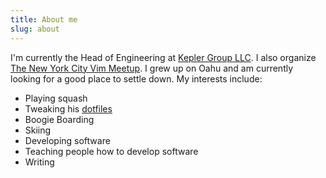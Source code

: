 ```yaml
---
title: About me
slug: about
---
```


I'm currently the Head of Engineering at [Kepler Group LLC](https://www.keplergrp.com/). I also organize [The New York City Vim Meetup](https://www.meetup.com/The-New-York-Vim-Meetup). I grew up on Oahu and am currently looking for a good place to settle down. My interests include:

- Playing squash
- Tweaking his [dotfiles](https://github.com/pappasam/dotfiles)
- Boogie Boarding
- Skiing
- Developing software
- Teaching people how to develop software
- Writing
